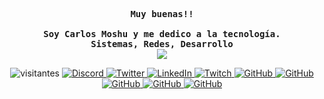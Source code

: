 <div align="justify">
  <p align="center">
    <samp>
      <b>
        Muy buenas!!
        <br>
        <br>
        Soy Carlos Moshu y me dedico a la tecnología.
        <br>
        Sistemas, Redes, Desarrollo
      </b>
      <br>
      <image
        src="https://readme-typing-svg.herokuapp.com?font=Iosevka&size=16&color=6791c9&center=true&width=410&height=45&lines=public+void+Hola+()+{}">
    </samp>
  </p>
  <p align="center">
    <img src="https://komarev.com/ghpvc/?username=carlosmoshudev&label=Visitantes&color=blueviolet" alt="visitantes" />
        <a href="https://discord.gg/xjgdPqHtRp">
      <img src="https://shields.io/discord/761964233055273000?label=Servidor&logo=Discord&colorB=7289DA&style=flat"
        alt="Discord" />
    </a>
    <a href="https://twitter.com/carlosmoshu">
      <img src="https://img.shields.io/twitter/follow/carlosmoshu?label=Twitter&logo=twitter&style=flat&colorB=blue"
        alt="Twitter" />
    </a>
        <a href="https://www.linkedin.com/in/carlos-moshu/">
      <img src="https://img.shields.io/badge/LinkedIn-blue?style=flat&logo=linkedin&labelColor=blue"
        alt="LinkedIn" />
    </a>
        <a href="https://www.twitch.tv/carlosmoshutv">
      <img src="https://img.shields.io/badge/Twitch-9146FF?style=flat&logo=twitch&logoColor=white"
        alt="Twitch" />
    </a>
        <a href="https://github.com/carlosmoshudev">
      <img src="https://img.shields.io/github/followers/carlosmoshudev?label=Followers&logo=GitHub&style=flat&colorB=blue"
        alt="GitHub" />
    </a>
    <a href="https://github.com/carlosmoshudev">
      <img src="https://img.shields.io/github/stars/carlosmoshudev?label=Stars&logo=GitHub&style=flat&colorB=blue"
        alt="GitHub" />
    </a>
      <!--Github Forks-->
    <a href="https://github.com/carlosmoshudev">
      <img src="https://img.shields.io/github/forks/carlosmoshudev?label=Forks&logo=GitHub&style=flat&colorB=blue"
        alt="GitHub" />
    </a>
    <!--Github Repos-->
    <a href="https://github.com/carlosmoshudev">
      <img src="https://img.shields.io/github/repo-size/carlosmoshudev?label=Repos&logo=GitHub&style=flat&colorB=blue"
        alt="GitHub" />
    </a>
    <!--Github Commits-->
    <a href="https://github.com/carlosmoshudev">
      <img src="https://img.shields.io/github/commit-activity/m/carlosmoshudev?label=Commits&logo=GitHub&style=flat&colorB=blue"
        alt="GitHub" />
    </a>
  </p>

</div>
